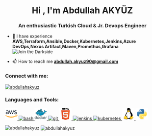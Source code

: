 <h1 align="center">Hi , I'm Abdullah AKYÜZ</h1>
<h3 align="center">An enthusiastic Turkish Cloud & Jr. Devops Engineer</h3>

- 🌱 I have experience **AWS,Terraform,Ansible,Docker,Kubernetes,Jenkins,Azure DevOps,Nexus Artifact,Maven,Promethus,Grafana** <a target="_blank" rel="noreferrer"> <img src="https://static.wikia.nocookie.net/disneyemojiblitz/images/2/2f/EmojiBlitzDarthVader-Unhappy.png/revision/latest?cb=20230616132138" alt="Join the Darkside" width="40" height="40"/> </a>

- 📫 How to reach me **abdullah.akyuz90@gmail.com**

<h3 align="left">Connect with me:</h3>
<p align="left">
<a href="https://linkedin.com/in/abdullah-akyuz" target="blank"><img align="center" src="https://raw.githubusercontent.com/rahuldkjain/github-profile-readme-generator/master/src/images/icons/Social/linked-in-alt.svg" alt="abdullahakyuz" height="30" width="40" /></a>
</p>

<h3 align="left">Languages and Tools:</h3>
<p align="left"> <a href="https://aws.amazon.com" target="_blank" rel="noreferrer"> <img src="https://raw.githubusercontent.com/devicons/devicon/master/icons/amazonwebservices/amazonwebservices-original-wordmark.svg" alt="aws" width="40" height="40"/> </a> <a href="https://www.gnu.org/software/bash/" target="_blank" rel="noreferrer"> <img src="https://www.vectorlogo.zone/logos/gnu_bash/gnu_bash-icon.svg" alt="bash" width="40" height="40"/> </a> <a href="https://www.docker.com/" target="_blank" rel="noreferrer"> <img src="https://raw.githubusercontent.com/devicons/devicon/master/icons/docker/docker-original-wordmark.svg" alt="docker" width="40" height="40"/> </a> <a href="https://git-scm.com/" target="_blank" rel="noreferrer"> <img src="https://www.vectorlogo.zone/logos/git-scm/git-scm-icon.svg" alt="git" width="40" height="40"/> </a> <a href="https://www.w3.org/html/" target="_blank" rel="noreferrer"> <img src="https://raw.githubusercontent.com/devicons/devicon/master/icons/html5/html5-original-wordmark.svg" alt="html5" width="40" height="40"/> </a> <a href="https://www.jenkins.io" target="_blank" rel="noreferrer"> <img src="https://www.vectorlogo.zone/logos/jenkins/jenkins-icon.svg" alt="jenkins" width="40" height="40"/> </a> <a href="https://kubernetes.io" target="_blank" rel="noreferrer"> <img src="https://www.vectorlogo.zone/logos/kubernetes/kubernetes-icon.svg" alt="kubernetes" width="40" height="40"/> </a> <a href="https://www.linux.org/" target="_blank" rel="noreferrer"> <img src="https://raw.githubusercontent.com/devicons/devicon/master/icons/linux/linux-original.svg" alt="linux" width="40" height="40"/> </a> <a href="https://www.python.org" target="_blank" rel="noreferrer"> <img src="https://raw.githubusercontent.com/devicons/devicon/master/icons/python/python-original.svg" alt="python" width="40" height="40"/> </a> </p>

<p><img align="left" src="https://github-readme-stats.vercel.app/api/top-langs?username=abdullahakyuz&show_icons=true&locale=en&layout=compact" alt="abdullahakyuz" /></p>

<p>&nbsp;<img align="center" src="https://github-readme-stats.vercel.app/api?username=abdullahakyuz&show_icons=true&locale=en" alt="abdullahakyuz" /></p>

